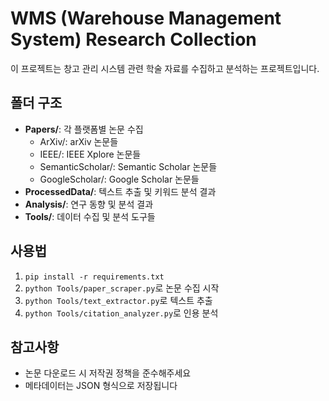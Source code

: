 # WMS (Warehouse Management System) Research Collection

이 프로젝트는 창고 관리 시스템 관련 학술 자료를 수집하고 분석하는 프로젝트입니다.

## 폴더 구조
- **Papers/**: 각 플랫폼별 논문 수집
  - ArXiv/: arXiv 논문들
  - IEEE/: IEEE Xplore 논문들  
  - SemanticScholar/: Semantic Scholar 논문들
  - GoogleScholar/: Google Scholar 논문들
- **ProcessedData/**: 텍스트 추출 및 키워드 분석 결과
- **Analysis/**: 연구 동향 및 분석 결과
- **Tools/**: 데이터 수집 및 분석 도구들

## 사용법
1. `pip install -r requirements.txt`
2. `python Tools/paper_scraper.py`로 논문 수집 시작
3. `python Tools/text_extractor.py`로 텍스트 추출
4. `python Tools/citation_analyzer.py`로 인용 분석

## 참고사항
- 논문 다운로드 시 저작권 정책을 준수해주세요
- 메타데이터는 JSON 형식으로 저장됩니다
